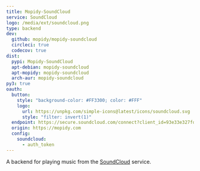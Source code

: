 ```yaml
---
title: Mopidy-SoundCloud
service: SoundCloud
logo: /media/ext/soundcloud.png
type: backend
dev:
  github: mopidy/mopidy-soundcloud
  circleci: true
  codecov: true
dist:
  pypi: Mopidy-SoundCloud
  apt-debian: mopidy-soundcloud
  apt-mopidy: mopidy-soundcloud
  arch-aur: mopidy-soundcloud
py3: true
oauth:
  button:
    style: "background-color: #FF3300; color: #FFF"
    logo:
      url: https://unpkg.com/simple-icons@latest/icons/soundcloud.svg
      style: "filter: invert(1)"
  endpoint: https://secure.soundcloud.com/connect?client_id=93e33e327fd8a9b77becd179652272e2&scope=non-expiring&response_type=code_and_token&redirect_uri=https://www.mopidy.com/soundcloud_callback
  origin: https://mopidy.com
  config:
    soundcloud:
      - auth_token
---
```


A backend for playing music from the
[SoundCloud](https://soundcloud.com/) service.
